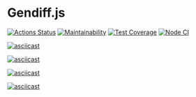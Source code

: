 #  Gendiff.js

[![Actions Status](https://github.com/Serobabin/frontend-project-lvl2/workflows/hexlet-check/badge.svg)](https://github.com/Serobabin/frontend-project-lvl2/actions)
[![Maintainability](https://api.codeclimate.com/v1/badges/a99a88d28ad37a79dbf6/maintainability)](https://codeclimate.com/github/Serobabin/frontend-project-lvl2/maintainability)
[![Test Coverage](https://api.codeclimate.com/v1/badges/a99a88d28ad37a79dbf6/test_coverage)](https://codeclimate.com/github/Serobabin/frontend-project-lvl2/test_coverage)
[![Node CI](https://github.com/Serobabin/frontend-project-lvl2/workflows/Node%20CI/badge.svg)](https://github.com/Serobabin/frontend-project-lvl2/actions)

[![asciicast](https://asciinema.org/a/2SIgy54PqnolK5eYddY18wQ6Y.svg)](https://asciinema.org/a/2SIgy54PqnolK5eYddY18wQ6Y)

[![asciicast](https://asciinema.org/a/pO3lCYUHpwozp0DfVpTaqZRh9.svg)](https://asciinema.org/a/pO3lCYUHpwozp0DfVpTaqZRh9)

[![asciicast](https://asciinema.org/a/RKazUqZVbjCePU8o7T9oxpUXX.svg)](https://asciinema.org/a/RKazUqZVbjCePU8o7T9oxpUXX)

[![asciicast](https://asciinema.org/a/UBaq6kJdrKexPldqJFKtUUNIm.svg)](https://asciinema.org/a/UBaq6kJdrKexPldqJFKtUUNIm)